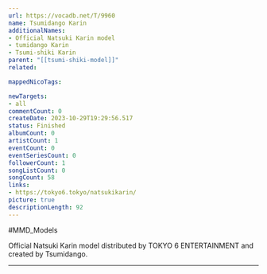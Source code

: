 ```yaml
---
url: https://vocadb.net/T/9960
name: Tsumidango Karin
additionalNames: 
- Official Natsuki Karin model
- tumidango Karin
- Tsumi-shiki Karin
parent: "[[tsumi-shiki-model]]"
related:

mappedNicoTags:

newTargets:
- all
commentCount: 0
createDate: 2023-10-29T19:29:56.517
status: Finished
albumCount: 0
artistCount: 1
eventCount: 0
eventSeriesCount: 0
followerCount: 1
songListCount: 0
songCount: 58
links: 
- https://tokyo6.tokyo/natsukikarin/
picture: true
descriptionLength: 92
---
```


#MMD_Models

Official Natsuki Karin model distributed by TOKYO 6 ENTERTAINMENT and created by Tsumidango.

---

